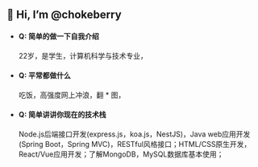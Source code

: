 ## 👋 Hi, I’m @chokeberry
- #### Q: 简单的做一下自我介绍
  22岁，是学生，计算机科学与技术专业，

- #### Q: 平常都做什么
  吃饭，高强度网上冲浪，翻 * 图，

- #### Q: 简单讲讲你现在的技术栈
  Node.js后端接口开发(express.js，koa.js，NestJS)，Java web应用开发(Spring Boot，Spring MVC)，RESTful风格接口；HTML/CSS原生开发，React/Vue应用开发；了解MongoDB，MySQL数据库基本使用；

<!---
chokeberry204/chokeberry204 is a ✨ special ✨ repository because its `README.md` (this file) appears on your GitHub profile.
You can click the Preview link to take a look at your changes.
--->
